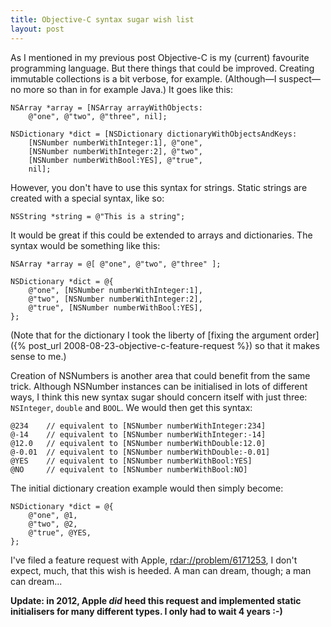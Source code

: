 ```yaml
---
title: Objective-C syntax sugar wish list
layout: post
---
```


As I mentioned in my previous post Objective-C is my (current) favourite
programming language. But there things that could be improved. Creating
immutable collections is a bit verbose, for example. (Although&mdash;I
suspect&mdash;no more so than in for example Java.) It goes like this:

    NSArray *array = [NSArray arrayWithObjects:
        @"one", @"two", @"three", nil];

    NSDictionary *dict = [NSDictionary dictionaryWithObjectsAndKeys:
        [NSNumber numberWithInteger:1], @"one",
        [NSNumber numberWithInteger:2], @"two",
        [NSNumber numberWithBool:YES], @"true",
        nil];

However, you don't have to use this syntax for strings. Static strings are
created with a special syntax, like so:

    NSString *string = @"This is a string";

It would be great if this could be extended to arrays and dictionaries. The
syntax would be something like this:

    NSArray *array = @[ @"one", @"two", @"three" ];

    NSDictionary *dict = @{
        @"one", [NSNumber numberWithInteger:1],
        @"two", [NSNumber numberWithInteger:2],
        @"true", [NSNumber numberWithBool:YES],
    };

(Note that for the dictionary I took the liberty of [fixing the argument
order]({% post_url 2008-08-23-objective-c-feature-request %}) so that it makes sense to me.)

Creation of NSNumbers is another area that could benefit from the same trick. Although
NSNumber instances can be initialised in lots of different ways, I think this new syntax
sugar should concern itself with just three: `NSInteger`, `double` and `BOOL`. We would
then get this syntax:

    @234    // equivalent to [NSNumber numberWithInteger:234]
    @-14    // equivalent to [NSNumber numberWithInteger:-14]
    @12.0   // equivalent to [NSNumber numberWithDouble:12.0]
    @-0.01  // equivalent to [NSNumber numberWithDouble:-0.01]
    @YES    // equivalent to [NSNumber numberWithBool:YES]
    @NO     // equivalent to [NSNumber numberWithBool:NO]

The initial dictionary creation example would then simply become:

    NSDictionary *dict = @{
        @"one", @1,
        @"two", @2,
        @"true", @YES,
    };

I've filed a feature request with Apple, <rdar://problem/6171253>, I don't
expect, much, that this wish is heeded. A man can dream, though; a man can
dream...

**Update: in 2012, Apple *did* heed this request and implemented static initialisers for
many different types. I only had to wait 4 years :-)**
